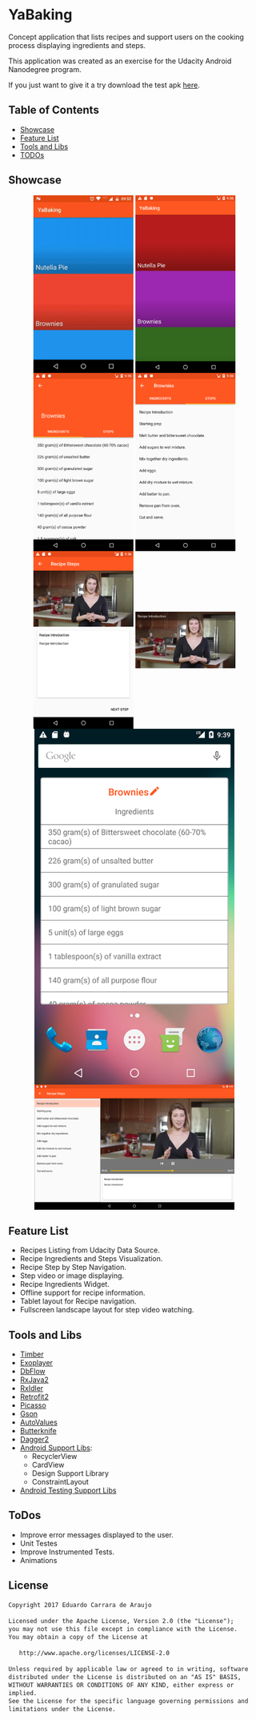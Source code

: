 # YaBaking

Concept application that lists recipes and support users on the cooking process displaying ingredients and steps.

This application was created as an exercise for the Udacity Android Nanodegree program.

If you just want to give it a try download the test apk [here](https://drive.google.com/open?id=0BxuNaEVyDit0S2RHcUZfbTA3V1k).

## Table of Contents
* [Showcase](#showcase)
* [Feature List](#features)
* [Tools and Libs](#tools)
* [TODOs](#todos)

<a name="showcase"></a>
## Showcase

<p align="center">
  <img src="screenshots/yabaking_recording.gif" align="center" width=200>
  <img src="screenshots/yabaking_01.png" align="center" width=200>
  <img src="screenshots/yabaking_02.png" align="center" width=200>
  <img src="screenshots/yabaking_03.png" align="center" width=200>
  <img src="screenshots/yabaking_04.png" align="center" width=200>
  <img src="screenshots/yabaking_05.png" align="center" width=200>
  <img src="screenshots/yabaking_06.png" align="center" width=400>
  <img src="screenshots/yabaking_07.png" align="center" width=400>
</p>

<a name="features"></a>
## Feature List

* Recipes Listing from Udacity Data Source.
* Recipe Ingredients and Steps Visualization.
* Recipe Step by Step Navigation.
* Step video or image displaying.
* Recipe Ingredients Widget.
* Offline support for recipe information.
* Tablet layout for Recipe navigation.
* Fullscreen landscape layout for step video watching.

<a name="tools"></a>
## Tools and Libs

* [Timber](https://github.com/JakeWharton/timber)
* [Exoplayer](http://google.github.io/ExoPlayer/)
* [DbFlow](https://github.com/Raizlabs/DBFlow)
* [RxJava2](https://github.com/ReactiveX/RxJava)
* [RxIdler](https://github.com/square/RxIdler)
* [Retrofit2](http://square.github.io/retrofit/)
* [Picasso](http://square.github.io/picasso/)
* [Gson](https://github.com/google/gson)
* [AutoValues](https://github.com/google/auto/tree/master/value)
* [Butterknife](http://jakewharton.github.io/butterknife/)
* [Dagger2](https://google.github.io/dagger/)
* [Android Support Libs](https://developer.android.com/topic/libraries/support-library/index.html): 
  * RecyclerView
  * CardView
  * Design Support Library
  * ConstraintLayout
* [Android Testing Support Libs](https://developer.android.com/training/testing/index.html)

<a name="todos"/></a>
## ToDos

* Improve error messages displayed to the user.
* Unit Testes 
* Improve Instrumented Tests.
* Animations

License
-------

    Copyright 2017 Eduardo Carrara de Araujo

    Licensed under the Apache License, Version 2.0 (the "License");
    you may not use this file except in compliance with the License.
    You may obtain a copy of the License at

       http://www.apache.org/licenses/LICENSE-2.0

    Unless required by applicable law or agreed to in writing, software
    distributed under the License is distributed on an "AS IS" BASIS,
    WITHOUT WARRANTIES OR CONDITIONS OF ANY KIND, either express or implied.
    See the License for the specific language governing permissions and
    limitations under the License.
